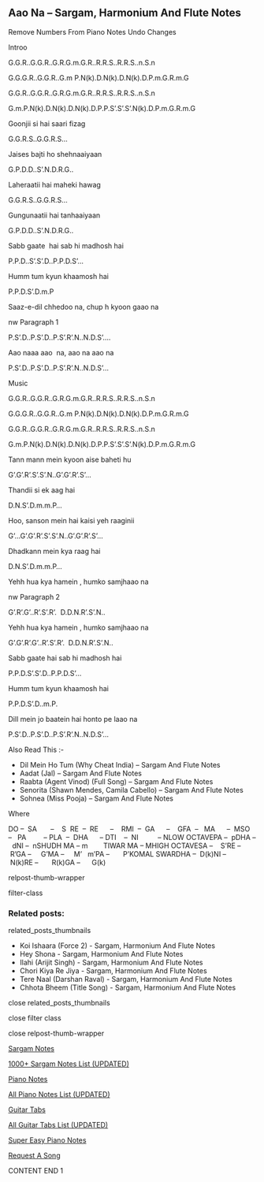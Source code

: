 
## Aao Na – Sargam, Harmonium And Flute Notes

Remove Numbers From Piano Notes
Undo Changes

Introo

G.G.R..G.G.R..G.R.G.m.G.R..R.R.S..R.R.S..n.S.n

G.G.G.R..G.G.R..G.m P.N(k).D.N(k).D.N(k).D.P.m.G.R.m.G

G.G.R..G.G.R..G.R.G.m.G.R..R.R.S..R.R.S..n.S.n

G.m.P.N(k).D.N(k).D.N(k).D.P.P.S’.S’.S’.N(k).D.P.m.G.R.m.G

Goonjii si hai saari fizag

G.G.R.S..G.G.R.S…

Jaises bajti ho shehnaaiyaan

G.P.D.D..S’.N.D.R.G..

Laheraatii hai maheki hawag

G.G.R.S..G.G.R.S…

Gungunaatii hai tanhaaiyaan

G.P.D.D..S’.N.D.R.G..

Sabb gaate  hai sab hi madhosh hai

P.P.D..S’.S’.D..P.P.D.S’…

Humm tum kyun khaamosh hai

P.P.D.S’.D.m.P

Saaz-e-dil chhedoo na, chup h kyoon gaao na

nw Paragraph 1

P.S’.D..P.S’.D..P.S’.R’.N..N.D.S’….

Aao naaa aao  na, aao na aao na

P.S’.D..P.S’.D..P.S’.R’.N..N.D.S’…

Music

G.G.R..G.G.R..G.R.G.m.G.R..R.R.S..R.R.S..n.S.n

G.G.G.R..G.G.R..G.m P.N(k).D.N(k).D.N(k).D.P.m.G.R.m.G

G.G.R..G.G.R..G.R.G.m.G.R..R.R.S..R.R.S..n.S.n

G.m.P.N(k).D.N(k).D.N(k).D.P.P.S’.S’.S’.N(k).D.P.m.G.R.m.G

Tann mann mein kyoon aise baheti hu

G’.G’.R’.S’.S’.N..G’.G’.R’.S’…

Thandii si ek aag hai

D.N.S’.D.m.m.P…

Hoo, sanson mein hai kaisi yeh raaginii

G’…G’.G’.R’.S’.S’.N..G’.G’.R’.S’…

Dhadkann mein kya raag hai

D.N.S’.D.m.m.P…

Yehh hua kya hamein , humko samjhaao na

nw Paragraph 2

G’.R’.G’..R’.S’.R’.  D.D.N.R’.S’.N..

Yehh hua kya hamein , humko samjhaao na

G’.G’.R’.G’..R’.S’.R’.  D.D.N.R’.S’.N..

Sabb gaate hai sab hi madhosh hai

P.P.D.S’.S’.D..P.P.D.S’…

Humm tum kyun khaamosh hai

P.P.D.S’.D..m.P.

Dill mein jo baatein hai honto pe laao na

P.S’.D..P.S’.D..P.S’.R’.N..N.D.S’…



Also Read This :-



* Dil Mein Ho Tum (Why Cheat India) – Sargam And Flute Notes
* Aadat (Jal) – Sargam And Flute Notes
* Raabta (Agent Vinod) (Full Song) – Sargam And Flute Notes
* Senorita (Shawn Mendes, Camila Cabello) – Sargam And Flute Notes
* Sohnea (Miss Pooja) – Sargam And Flute Notes

Where



DO –  SA       –    S  RE  –  RE      –    RMI  –  GA      –    GFA  –   MA      –  MSO  –   PA         – PLA  –  DHA      – DTI    –  NI          – NLOW OCTAVEPA –  pDHA –  dNI –  nSHUDH MA – m        TIWAR MA – MHIGH OCTAVESA –    S’RE –     R’GA –     G’MA –     M’   m’PA –       P’KOMAL SWARDHA –  D(k)NI –       N(k)RE –       R(k)GA –      G(k)



relpost-thumb-wrapper

filter-class

### Related posts:

related_posts_thumbnails

* Koi Ishaara (Force 2) - Sargam, Harmonium And Flute Notes
* Hey Shona - Sargam, Harmonium And Flute Notes
* Ilahi (Arijit Singh) - Sargam, Harmonium And Flute Notes
* Chori Kiya Re Jiya -  Sargam, Harmonium And Flute Notes
* Tere Naal (Darshan Raval) - Sargam, Harmonium And Flute Notes
* Chhota Bheem (Title Song) - Sargam, Harmonium And Flute Notes

close related_posts_thumbnails

close filter class

close relpost-thumb-wrapper

[Sargam Notes](https://www.notationsworld.com/sargam-notes.html)

[1000+ Sargam Notes List (UPDATED)](https://www.notationsworld.com/all-songs-list-sargam-notes.html)

[Piano Notes](https://www.notationsworld.com/piano-notes.html)

[All Piano Notes List (UPDATED)](https://www.notationsworld.com/all-songs-list-piano-notes.html)

[Guitar Tabs](https://www.notationsworld.com/guitar-tabs.html)

[All Guitar Tabs List (UPDATED)](https://www.notationsworld.com/all-songs-list-guitar-tabs.html)

[Super Easy Piano Notes](https://studywall.in/)

[Request A Song](https://www.notationsworld.com/request-a-song.html)

CONTENT END 1

